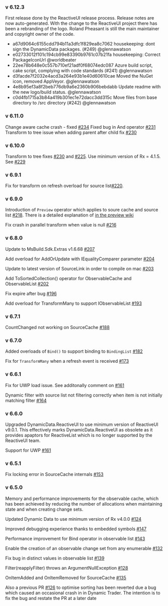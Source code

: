 ### v 6.12.3

First release done by the ReactiveUI release process. Release notes are now auto-generated. With the change to the ReactiveUI project there has been a rebranding of the logo. Roland Pheasant is still the main maintainer and copyright owner of the code.

* a67d9064c6155cdd794b11a3dfc1f829ea8c7062 housekeeping: dont sign the DynamicData packages. (#249) @glennawatson 
* e02733012f101c194cb99e83390b9761c07b21fa housekeeping: Correct PackageIconUrl @worldbeater 
* 22ee78b648e0c557b710ef21adf0f68074edc087 Azure build script, cake script, complying with code standards (#241) @glennawatson 
* d3facde7f2032e4acd3a264e93b1e40d60610cae Moved the NuGet icon, removed AppVeyor. @glennawatson 
* 4e8b95ef3a8f2beb776db9a6e2360b906bebdabb Update readme with the new logo/build status. @glennawatson 
* c0d4fb1715a3b84a419b301ec1e72dacc3dd315c Move files from base directory to /src directory (#242) @glennawatson 

### v 6.11.0

Change aware cache crash - fixed [#234](https://github.com/RolandPheasant/DynamicData/pull/234)
Fixed bug in And operator [#231](https://github.com/RolandPheasant/DynamicData/pull/231)
Transform to tree issue when adding parent after child fix [#230](https://github.com/RolandPheasant/DynamicData/pull/230)


### v 6.10.0

Transform to tree fixes [#230](https://github.com/RolandPheasant/DynamicData/issues/230) and [#225](https://github.com/RolandPheasant/DynamicData/issues/225).
Use minimum version of Rx = 4.1.5. See [#229](https://github.com/RolandPheasant/DynamicData/pull/229)

### v 6.9.1

Fix for transform on refresh overload for source list[#220](https://github.com/RolandPheasant/DynamicData/issues/220).

### v 6.9.0

Introduction of `Preview` operator which applies to soure cache and source list [#218](https://github.com/RolandPheasant/DynamicData/issues/218). There is a detailed explanation of [in the preview wiki](https://github.com/RolandPheasant/DynamicData/wiki/Preview-observable)

Fix crash in parallel transform when value is null [#216](https://github.com/RolandPheasant/DynamicData/pull/216)

### v 6.8.0

Update to MsBuild.Sdk.Extras v1.6.68 [#207](https://github.com/RolandPheasant/DynamicData/issues/207)

Add overload for AddOrUpdate with IEqualityComparer parameter [#204](https://github.com/RolandPheasant/DynamicData/issues/204)

Update to latest version of SourceLink in order to compile on mac [#203](https://github.com/RolandPheasant/DynamicData/issues/203)

Add ToSortedCollection() operator for ObservableCache and ObservableList [#202](https://github.com/RolandPheasant/DynamicData/issues/202)

Fix expire after bug [#196](https://github.com/RolandPheasant/DynamicData/issues/196)

Add overload for TransformMany to support IObservableList [#193](https://github.com/RolandPheasant/DynamicData/issues/193)

### v 6.7.1

CountChanged not working on SourceCache [#188](https://github.com/RolandPheasant/DynamicData/issues/188)

### v 6.7.0

Added overloads of ```Bind()``` to support binding to ```BindingList``` [#182](https://github.com/RolandPheasant/DynamicData/issues/182)

Fix for ```TransformMany``` when a refresh event is received  [#173](https://github.com/RolandPheasant/DynamicData/pull/173)


### v 6.6.1

Fix for UWP load issue. See additonally comment on [#161](https://github.com/RolandPheasant/DynamicData/issues/161)

Dynamic filter with source list not filtering correctly when item is not initially matching filter [#164](https://github.com/RolandPheasant/DynamicData/issues/164)

### v 6.6.0

Upgraded DynamicData.ReactiveUI to use minimum version of ReactiveUI v9.0.1. 
This effectively marks DynamicData.ReactiveUI as obsolete as it provides apaptors for ReactiveList which is no longer supported by the ReactiveUI team.

Support for UWP [#161](https://github.com/RolandPheasant/DynamicData/issues/161)

### v 6.5.1

Fix locking error in SourceCache internals [#153](https://github.com/RolandPheasant/DynamicData/issues/153)

### v 6.5.0

Memory and performance improvements for the observable cache, which has been achieved by reducing the number of allocations when maintaining state and when creating change sets.

Updated Dynamic Data to use minimum version of Rx v4.0.0 [#124](https://github.com/RolandPheasant/DynamicData/issues/124)

Improved debugging experience thanks to embedded symbols [#147](https://github.com/RolandPheasant/DynamicData/issues/147) 

Performance improvement for Bind operator in observable list  [#143](https://github.com/RolandPheasant/DynamicData/pull/143)

Enable the creation of an observable change set from any enumerable [#132](https://github.com/RolandPheasant/DynamicData/issues/132)

Fix bug in distinct values in observable list [#139](https://github.com/RolandPheasant/DynamicData/issues/139)

Filter(reapplyFilter) throws an ArgumentNullException [#128](https://github.com/RolandPheasant/DynamicData/issues/128)

OnItemAdded and OnItemRemoved for SourceCache [#135](https://github.com/RolandPheasant/DynamicData/pull/135)

Also a previous PR [#126](https://github.com/RolandPheasant/DynamicData/pull/126) to optimise sorting has been reverted due a bug which caused an occasional crash in in Dynamic Trader. The intention is to fix the bug and restate the PR at a later date
